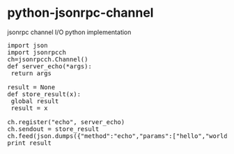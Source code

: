 python-jsonrpc-channel
======================

jsonrpc channel I/O python implementation

<pre>
import json
import jsonrpcch
ch=jsonrpcch.Channel()
def server_echo(*args):
 return args

result = None
def store_result(x):
 global result
 result = x

ch.register("echo", server_echo)
ch.sendout = store_result
ch.feed(json.dumps({"method":"echo","params":["hello","world"],"id":1}))
print result
</pre>
